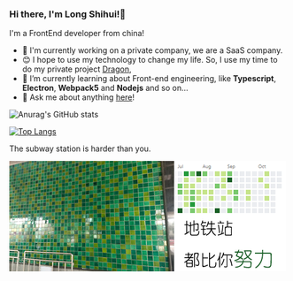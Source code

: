 ### Hi there, I'm Long Shihui!👋

I'm a FrontEnd developer from china!

- 🔭 I'm currently working on a private company, we are a SaaS company.
- :blush: I hope to use my technology to change my life. So, I use my time to do my private project [Dragon](https://github.com/longshihui/dragon), 
- 🌱 I’m currently learning about Front-end engineering, like **Typescript**, **Electron**, **Webpack5** and **Nodejs** and so on...
- 💬 Ask me about anything [here](mailto:391424924@qq.com)!

![Anurag's GitHub stats](https://github-readme-stats.vercel.app/api?username=longshihui&show_icons=true&theme=radical)

[![Top Langs](https://github-readme-stats.vercel.app/api/top-langs/?username=longshihui&theme=radical)](https://github.com/anuraghazra/github-readme-stats)

The subway station is harder than you.

![Subway Wall](./subway-wall.png)
